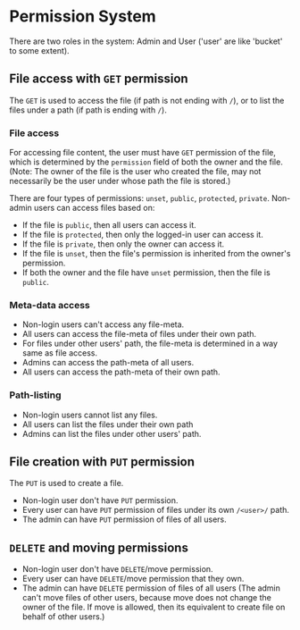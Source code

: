 
# Permission System
There are two roles in the system: Admin and User ('user' are like 'bucket' to some extent).

## File access with `GET` permission
The `GET` is used to access the file (if path is not ending with `/`), or to list the files under a path (if path is ending with `/`).  

### File access
For accessing file content, the user must have `GET` permission of the file, which is determined by the `permission` field of both the owner and the file.   
(Note: The owner of the file is the user who created the file, may not necessarily be the user under whose path the file is stored.)   

There are four types of permissions: `unset`, `public`, `protected`, `private`.
Non-admin users can access files based on:   

- If the file is `public`, then all users can access it.
- If the file is `protected`, then only the logged-in user can access it.  
- If the file is `private`, then only the owner can access it.
- If the file is `unset`, then the file's permission is inherited from the owner's permission.
- If both the owner and the file have `unset` permission, then the file is `public`.

### Meta-data access
- Non-login users can't access any file-meta.
- All users can access the file-meta of files under their own path.
- For files under other users' path, the file-meta is determined in a way same as file access.
- Admins can access the path-meta of all users.
- All users can access the path-meta of their own path.

### Path-listing
- Non-login users cannot list any files.
- All users can list the files under their own path 
- Admins can list the files under other users' path. 

## File creation with `PUT` permission
The `PUT` is used to create a file. 
- Non-login user don't have `PUT` permission.  
- Every user can have `PUT` permission of files under its own `/<user>/` path.  
- The admin can have `PUT` permission of files of all users.

## `DELETE` and moving permissions
- Non-login user don't have `DELETE`/move permission.
- Every user can have `DELETE`/move permission that they own.
- The admin can have `DELETE` permission of files of all users
(The admin can't move files of other users, because move does not change the owner of the file. 
If move is allowed, then its equivalent to create file on behalf of other users.)
